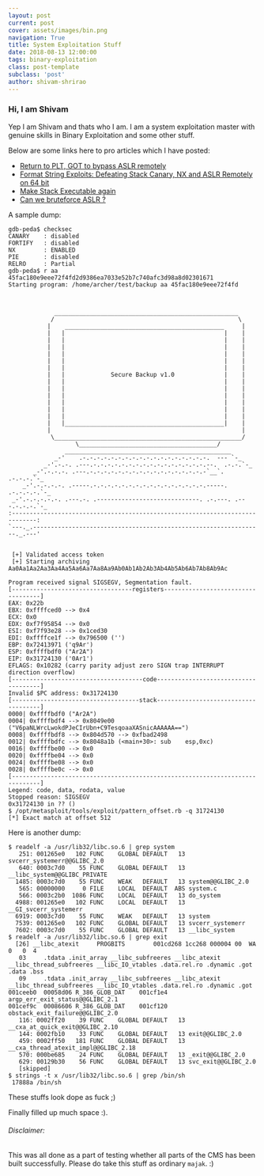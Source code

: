 ```yaml
---
layout: post
current: post
cover: assets/images/bin.png
navigation: True
title: System Exploitation Stuff
date: 2018-08-13 12:00:00
tags: binary-exploitation
class: post-template
subclass: 'post'
author: shivam-shrirao
---
```


### Hi, I am Shivam

Yep I am Shivam and thats who I am. I am a system exploitation master with genuine skills in Binary Exploitation and some other stuff.

Below are some links here to pro articles which I have posted:

- [Return to PLT, GOT to bypass ASLR remotely](https://www.ret2rop.com/2018/08/return-to-plt-got-to-bypass-aslr-remote.html)
- [ Format String Exploits: Defeating Stack Canary, NX and ASLR Remotely on 64 bit](https://www.ret2rop.com/2018/08/format-string-defeating-stack-canary-nx-aslr-remote.html)
- [ Make Stack Executable again ](https://www.ret2rop.com/2018/08/make-stack-executable-again.html)
- [ Can we bruteforce ASLR ? ](https://www.ret2rop.com/2018/08/can-we-bruteforce-aslr.html)

A sample dump:

```
gdb-peda$ checksec
CANARY    : disabled
FORTIFY   : disabled
NX        : ENABLED
PIE       : disabled
RELRO     : Partial
gdb-peda$ r aa 45fac180e9eee72f4fd2d9386ea7033e52b7c740afc3d98a8d02301671
Starting program: /home/archer/test/backup aa 45fac180e9eee72f4fd



             ____________________________________________________
            /                                                    \
           |    _____________________________________________     |
           |   |                                             |    |
           |   |                                             |    |
           |   |                                             |    |
           |   |                                             |    |
           |   |                                             |    |
           |   |                                             |    |
           |   |             Secure Backup v1.0              |    |
           |   |                                             |    |
           |   |                                             |    |
           |   |                                             |    |
           |   |                                             |    |
           |   |                                             |    |
           |   |                                             |    |
           |   |_____________________________________________|    |
           |                                                      |
            \_____________________________________________________/
                   \_______________________________________/
                _______________________________________________
             _-'    .-.-.-.-.-.-.-.-.-.-.-.-.-.-.-.-.-.-.  --- `-_
          _-'.-.-. .---.-.-.-.-.-.-.-.-.-.-.-.-.-.-.-.-.--.  .-.-.`-_
       _-'.-.-.-. .---.-.-.-.-.-.-.-.-.-.-.-.-.-.-.-.-.-`__`. .-.-.-.`-_
    _-'.-.-.-.-. .-----.-.-.-.-.-.-.-.-.-.-.-.-.-.-.-.-.-----. .-.-.-.-.`-_
 _-'.-.-.-.-.-. .---.-. .-----------------------------. .-.---. .---.-.-.-.`-_
:-----------------------------------------------------------------------------:
`---._.-----------------------------------------------------------------._.---'


 [+] Validated access token
 [+] Starting archiving Aa0Aa1Aa2Aa3Aa4Aa5Aa6Aa7Aa8Aa9Ab0Ab1Ab2Ab3Ab4Ab5Ab6Ab7Ab8Ab9Ac

Program received signal SIGSEGV, Segmentation fault.
[----------------------------------registers-----------------------------------]
EAX: 0x22b 
EBX: 0xffffced0 --> 0x4 
ECX: 0x0 
EDX: 0xf7f95854 --> 0x0 
ESI: 0xf7f93e28 --> 0x1ced30 
EDI: 0xffffce1f --> 0x796500 ('')
EBP: 0x72413971 ('q9Ar')
ESP: 0xffffbdf0 ("Ar2A")
EIP: 0x31724130 ('0Ar1')
EFLAGS: 0x10282 (carry parity adjust zero SIGN trap INTERRUPT direction overflow)
[-------------------------------------code-------------------------------------]
Invalid $PC address: 0x31724130
[------------------------------------stack-------------------------------------]
0000| 0xffffbdf0 ("Ar2A")
0004| 0xffffbdf4 --> 0x8049e00 ("V6paNLWrcLwokdPJeCIrUbn+C9TesqoaaXASnicAAAAAA==")
0008| 0xffffbdf8 --> 0x804d570 --> 0xfbad2498 
0012| 0xffffbdfc --> 0x8048a1b (<main+30>: sub    esp,0xc)
0016| 0xffffbe00 --> 0x0 
0020| 0xffffbe04 --> 0x0 
0024| 0xffffbe08 --> 0x0 
0028| 0xffffbe0c --> 0x0 
[------------------------------------------------------------------------------]
Legend: code, data, rodata, value
Stopped reason: SIGSEGV
0x31724130 in ?? ()
$ /opt/metasploit/tools/exploit/pattern_offset.rb -q 31724130
[*] Exact match at offset 512
```

Here is another dump:
```
$ readelf -a /usr/lib32/libc.so.6 | grep system
   251: 001265e0   102 FUNC    GLOBAL DEFAULT   13 svcerr_systemerr@@GLIBC_2.0
   640: 0003c7d0    55 FUNC    GLOBAL DEFAULT   13 __libc_system@@GLIBC_PRIVATE
  1485: 0003c7d0    55 FUNC    WEAK   DEFAULT   13 system@@GLIBC_2.0
   565: 00000000     0 FILE    LOCAL  DEFAULT  ABS system.c
   566: 0003c2b0  1086 FUNC    LOCAL  DEFAULT   13 do_system
  4988: 001265e0   102 FUNC    LOCAL  DEFAULT   13 __GI_svcerr_systemerr
  6919: 0003c7d0    55 FUNC    WEAK   DEFAULT   13 system
  7539: 001265e0   102 FUNC    GLOBAL DEFAULT   13 svcerr_systemerr
  7602: 0003c7d0    55 FUNC    GLOBAL DEFAULT   13 __libc_system
$ readelf -a /usr/lib32/libc.so.6 | grep exit  
  [26] __libc_atexit     PROGBITS        001cd268 1cc268 000004 00  WA  0   0  4
   03     .tdata .init_array __libc_subfreeres __libc_atexit __libc_thread_subfreeres __libc_IO_vtables .data.rel.ro .dynamic .got .data .bss 
   09     .tdata .init_array __libc_subfreeres __libc_atexit __libc_thread_subfreeres __libc_IO_vtables .data.rel.ro .dynamic .got 
001ceeb0  00058d06 R_386_GLOB_DAT    001cf1e4   argp_err_exit_status@@GLIBC_2.1
001cef9c  00086606 R_386_GLOB_DAT    001cf120   obstack_exit_failure@@GLIBC_2.0
   116: 0002ff20    39 FUNC    GLOBAL DEFAULT   13 __cxa_at_quick_exit@@GLIBC_2.10
   144: 0002fb10    33 FUNC    GLOBAL DEFAULT   13 exit@@GLIBC_2.0
   459: 0002ff50   181 FUNC    GLOBAL DEFAULT   13 __cxa_thread_atexit_impl@@GLIBC_2.18
   570: 000be685    24 FUNC    GLOBAL DEFAULT   13 _exit@@GLIBC_2.0
   629: 00129b30    56 FUNC    GLOBAL DEFAULT   13 svc_exit@@GLIBC_2.0
   [skipped]
$ strings -t x /usr/lib32/libc.so.6 | grep /bin/sh
 17888a /bin/sh
 ```
 These stuffs look dope as fuck ;)

Finally filled up much space :).

###### Disclaimer: 
This was all done as a part of testing whether all parts of the CMS has been built successfully. Please do take this stuff as ordinary `majak`. :)